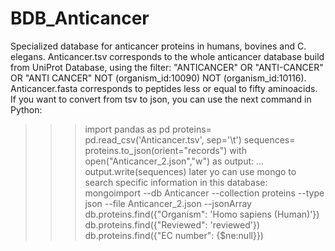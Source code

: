 # BDB_Anticancer
Specialized database for anticancer proteins in humans, bovines and C. elegans.
Anticancer.tsv corresponds to the whole anticancer database build from UniProt Database, using the filter: "ANTICANCER" OR "ANTI-CANCER" OR "ANTI CANCER" NOT (organism_id:10090) NOT (organism_id:10116). 
Anticancer.fasta corresponds to peptides less or equal to fifty aminoacids.
If you want to convert from tsv to json, you can use the next command in Python: 
>>> import pandas as pd
>>> proteins= pd.read_csv('Anticancer.tsv', sep='\t')
>>> sequences= proteins.to_json(orient="records")
>>> with open("Anticancer_2.json","w") as output: 
...     output.write(sequences)
later yo can use mongo to search specific information in this database:
mongoimport --db Anticancer --collection proteins --type json --file Anticancer_2.json --jsonArray
db.proteins.find({"Organism": 'Homo sapiens (Human)'})
db.proteins.find({"Reviewed": 'reviewed'})
db.proteins.find({"EC number": {$ne:null}})

